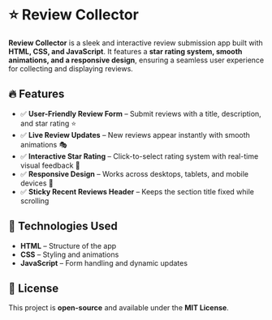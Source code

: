 # ⭐ Review Collector

**Review Collector** is a sleek and interactive review submission app built with **HTML, CSS, and JavaScript**. It features a **star rating system, smooth animations, and a responsive design**, ensuring a seamless user experience for collecting and displaying reviews.

## 🔥 Features
- ✅ **User-Friendly Review Form** – Submit reviews with a title, description, and star rating ⭐  
- ✅ **Live Review Updates** – New reviews appear instantly with smooth animations 🎭  
- ✅ **Interactive Star Rating** – Click-to-select rating system with real-time visual feedback 🌟  
- ✅ **Responsive Design** – Works across desktops, tablets, and mobile devices 📱  
- ✅ **Sticky Recent Reviews Header** – Keeps the section title fixed while scrolling  

## 🚀 Technologies Used
- **HTML** – Structure of the app  
- **CSS** – Styling and animations  
- **JavaScript** – Form handling and dynamic updates  

## 📜 License
This project is **open-source** and available under the **MIT License**.  
